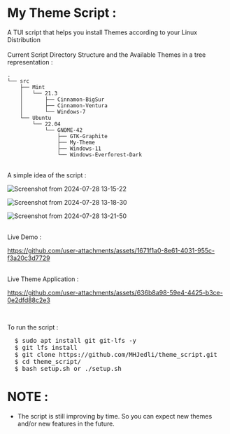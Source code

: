 # My Theme Script :
A TUI script that helps you install Themes according to your Linux Distribution
<br><br>
Current Script Directory Structure and the Available Themes in a tree representation :
```
.
└── src
    ├── Mint
    │   └── 21.3
    │       ├── Cinnamon-BigSur
    │       ├── Cinnamon-Ventura
    │       └── Windows-7
    └── Ubuntu
        └── 22.04
            └── GNOME-42
                ├── GTK-Graphite
                ├── My-Theme
                ├── Windows-11
                └── Windows-Everforest-Dark

```
<br>
A simple idea of the script :
<br>

![Screenshot from 2024-07-28 13-15-22](https://github.com/user-attachments/assets/b4c02fbc-c5a5-4c27-8702-db5212f078eb)

![Screenshot from 2024-07-28 13-18-30](https://github.com/user-attachments/assets/b9b6d34f-23f5-4570-b186-c84f5ab71066)

![Screenshot from 2024-07-28 13-21-50](https://github.com/user-attachments/assets/f860e26c-6e22-47f8-b6e4-a9fba699bc04)

<br>
Live Demo :

https://github.com/user-attachments/assets/1671f1a0-8e61-4031-955c-f3a20c3d7729

<br>
Live Theme Application :


https://github.com/user-attachments/assets/636b8a98-59e4-4425-b3ce-0e2dfd88c2e3




<br>

To run the script : 
<pre>
  $ sudo apt install git git-lfs -y
  $ git lfs install
  $ git clone https://github.com/MHJedli/theme_script.git
  $ cd theme_script/
  $ bash setup.sh or ./setup.sh
</pre>

# NOTE :
*   The script is still improving by time. So you can expect new themes and/or new features in the future.


